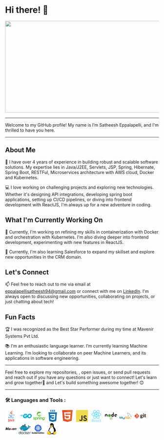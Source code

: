 # Hi there! 👋

<div align="center">
  <img src="https://media.giphy.com/media/dWesBcTLavkZuG35MI/giphy.gif" width="600" height="300"/>
</div>

---

Welcome to my GitHub profile! My name is I’m Satheesh Eppalapelli, and I'm thrilled to have you here.

---

## About Me

🚀 I have over 4 years of experience in building robust and scalable software solutions. My expertise lies in Java/J2EE, Servlets, JSP, Spring, Hibernate, Spring Boot, RESTFul, Microservices architecture with AWS cloud, Docker and Kubernetes.

💻 I love working on challenging projects and exploring new technologies. Whether it's designing API integrations, developing spring boot applications, setting up CI/CD pipelines, or diving into frontend development with ReactJS, I'm always up for a new adventure in coding.

## What I'm Currently Working On

🔧 Currently, I'm working on refining my skills in containerization with Docker and orchestration with Kubernetes. I'm also diving deeper into frontend development, experimenting with new features in ReactJS.

🌱 Currently, I'm also learning Salesforce to expand my skillset and explore new opportunities in the CRM domain.

## Let's Connect

📫 Feel free to reach out to me via email at eppalapellisatheesh94@gmail.com or connect with me on [LinkedIn](https://www.linkedin.com/in/satheesheppalapelli). I'm always open to discussing new opportunities, collaborating on projects, or just chatting about tech!

## Fun Facts

🏆 I was recognized as the Best Star Performer during my time at Mavenir Systems Pvt Ltd.

📚 I'm an enthusiastic language learner. I’m currently learning Machine Learning. I’m looking to collaborate on peer Machine Learners, and its applications in software engineering.

---

Feel free to explore my repositories, , open issues, or send pull requests and reach out if you have any questions or just want to connect! Let's learn and grow together🌱 and Let's build something awesome together! 😊

---

### :hammer_and_wrench: Languages and Tools :
<div>
  <img src="https://github.com/devicons/devicon/blob/master/icons/java/java-original-wordmark.svg" title="Java" alt="Java" width="40" height="40"/>&nbsp;
  <img src="https://github.com/devicons/devicon/blob/master/icons/go/go-original-wordmark.svg" title="GoLang" **alt="GoLang" width="40" height="40"/>
  <img src="https://github.com/devicons/devicon/blob/master/icons/spring/spring-original-wordmark.svg" title="Springboot" **alt="Springboot" width="40" height="40"/>
  <img src="https://github.com/devicons/devicon/blob/master/icons/css3/css3-plain-wordmark.svg"  title="CSS3" alt="CSS" width="40" height="40"/>&nbsp;
  <img src="https://github.com/devicons/devicon/blob/master/icons/html5/html5-original.svg" title="HTML5" alt="HTML" width="40" height="40"/>&nbsp;
  <img src="https://github.com/devicons/devicon/blob/master/icons/javascript/javascript-original.svg" title="JavaScript" alt="JavaScript" width="40" height="40"/>&nbsp;
  <img src="https://github.com/devicons/devicon/blob/master/icons/react/react-original-wordmark.svg" title="React" alt="React" width="40" height="40"/>&nbsp;
  <img src="https://github.com/devicons/devicon/blob/master/icons/nodejs/nodejs-original-wordmark.svg" title="NodeJS" alt="NodeJS" width="40" height="40"/>&nbsp;
  <img src="https://github.com/devicons/devicon/blob/master/icons/mysql/mysql-original-wordmark.svg" title="MySQL"  alt="MySQL" width="40" height="40"/>&nbsp;
  <img src="https://github.com/devicons/devicon/blob/master/icons/git/git-original-wordmark.svg" title="Git" **alt="Git" width="40" height="40"/>
  <img src="https://github.com/devicons/devicon/blob/master/icons/maven/maven-original-wordmark.svg" title="Maven" **alt="Maven" width="40" height="40"/>
  <img src="https://github.com/devicons/devicon/blob/master/icons/docker/docker-original-wordmark.svg" title="Docker" **alt="Docker" width="40" height="40"/>
  <img src="https://github.com/devicons/devicon/blob/master/icons/kubernetes/kubernetes-original-wordmark.svg" title="Kubernetes" **alt="Kubernetes" width="40" height="40"/>
  <img src="https://github.com/devicons/devicon/blob/master/icons/linux/linux-original.svg" title="Linux" **alt="Linux" width="40" height="40"/>
</div>
